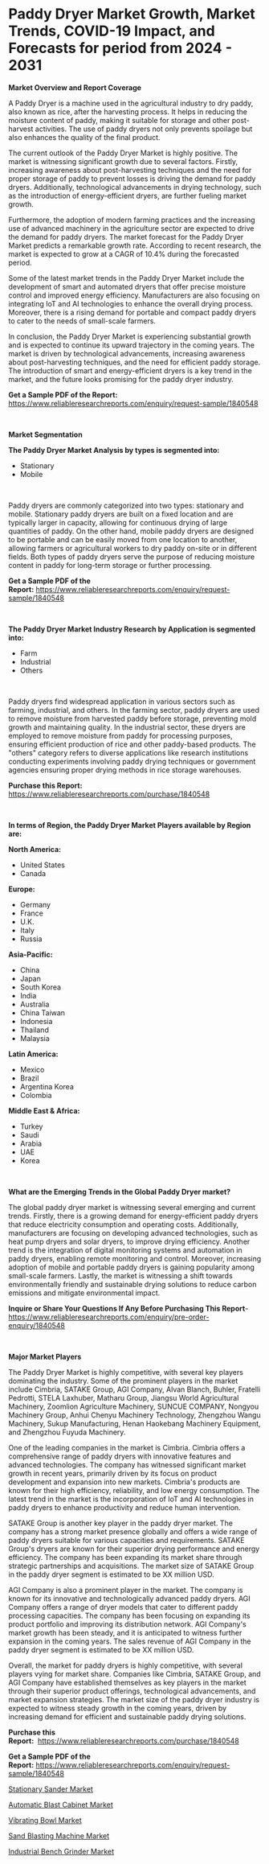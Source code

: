 <p><h1>Paddy Dryer Market Growth, Market Trends, COVID-19 Impact, and Forecasts for period from 2024 - 2031</h1></p><p><strong>Market Overview and Report Coverage</strong></p>
<p><p>A Paddy Dryer is a machine used in the agricultural industry to dry paddy, also known as rice, after the harvesting process. It helps in reducing the moisture content of paddy, making it suitable for storage and other post-harvest activities. The use of paddy dryers not only prevents spoilage but also enhances the quality of the final product.</p><p>The current outlook of the Paddy Dryer Market is highly positive. The market is witnessing significant growth due to several factors. Firstly, increasing awareness about post-harvesting techniques and the need for proper storage of paddy to prevent losses is driving the demand for paddy dryers. Additionally, technological advancements in drying technology, such as the introduction of energy-efficient dryers, are further fueling market growth.</p><p>Furthermore, the adoption of modern farming practices and the increasing use of advanced machinery in the agriculture sector are expected to drive the demand for paddy dryers. The market forecast for the Paddy Dryer Market predicts a remarkable growth rate. According to recent research, the market is expected to grow at a CAGR of 10.4% during the forecasted period.</p><p>Some of the latest market trends in the Paddy Dryer Market include the development of smart and automated dryers that offer precise moisture control and improved energy efficiency. Manufacturers are also focusing on integrating IoT and AI technologies to enhance the overall drying process. Moreover, there is a rising demand for portable and compact paddy dryers to cater to the needs of small-scale farmers.</p><p>In conclusion, the Paddy Dryer Market is experiencing substantial growth and is expected to continue its upward trajectory in the coming years. The market is driven by technological advancements, increasing awareness about post-harvesting techniques, and the need for efficient paddy storage. The introduction of smart and energy-efficient dryers is a key trend in the market, and the future looks promising for the paddy dryer industry.</p></p>
<p><strong>Get a Sample PDF of the Report:</strong> <a href="https://www.reliableresearchreports.com/enquiry/request-sample/1840548">https://www.reliableresearchreports.com/enquiry/request-sample/1840548</a></p>
<p>&nbsp;</p>
<p><strong>Market Segmentation</strong></p>
<p><strong>The Paddy Dryer Market Analysis by types is segmented into:</strong></p>
<p><ul><li>Stationary</li><li>Mobile</li></ul></p>
<p>&nbsp;</p>
<p><p>Paddy dryers are commonly categorized into two types: stationary and mobile. Stationary paddy dryers are built on a fixed location and are typically larger in capacity, allowing for continuous drying of large quantities of paddy. On the other hand, mobile paddy dryers are designed to be portable and can be easily moved from one location to another, allowing farmers or agricultural workers to dry paddy on-site or in different fields. Both types of paddy dryers serve the purpose of reducing moisture content in paddy for long-term storage or further processing.</p></p>
<p><strong>Get a Sample PDF of the Report:</strong>&nbsp;<a href="https://www.reliableresearchreports.com/enquiry/request-sample/1840548">https://www.reliableresearchreports.com/enquiry/request-sample/1840548</a></p>
<p>&nbsp;</p>
<p><strong>The Paddy Dryer Market Industry Research by Application is segmented into:</strong></p>
<p><ul><li>Farm</li><li>Industrial</li><li>Others</li></ul></p>
<p>&nbsp;</p>
<p><p>Paddy dryers find widespread application in various sectors such as farming, industrial, and others. In the farming sector, paddy dryers are used to remove moisture from harvested paddy before storage, preventing mold growth and maintaining quality. In the industrial sector, these dryers are employed to remove moisture from paddy for processing purposes, ensuring efficient production of rice and other paddy-based products. The "others" category refers to diverse applications like research institutions conducting experiments involving paddy drying techniques or government agencies ensuring proper drying methods in rice storage warehouses.</p></p>
<p><strong>Purchase this Report:</strong>&nbsp; <a href="https://www.reliableresearchreports.com/purchase/1840548">https://www.reliableresearchreports.com/purchase/1840548</a></p>
<p>&nbsp;</p>
<p><strong>In terms of Region, the Paddy Dryer Market Players available by Region are:</strong></p>
<p>
    <p> <strong> North America: </strong>
        <ul>
            <li>United States</li>
            <li>Canada</li>
        </ul>
        </p> 
    <p> <strong> Europe: </strong>
        <ul>
            <li>Germany</li>
            <li>France</li>
            <li>U.K.</li>
            <li>Italy</li>
            <li>Russia</li>
        </ul>
        </p> 
    <p> <strong> Asia-Pacific: </strong>
        <ul>
            <li>China</li>
            <li>Japan</li>
            <li>South Korea</li>
            <li>India</li>
            <li>Australia</li>
            <li>China Taiwan</li>
            <li>Indonesia</li>
            <li>Thailand</li>
            <li>Malaysia</li>
        </ul>
        </p> 
    <p> <strong> Latin America: </strong>
        <ul>
            <li>Mexico</li>
            <li>Brazil</li>
            <li>Argentina Korea</li>
            <li>Colombia</li>
        </ul>
        </p> 
    <p> <strong> Middle East & Africa: </strong>
        <ul>
            <li>Turkey</li>
            <li>Saudi</li>
            <li>Arabia</li>
            <li>UAE</li>
            <li>Korea</li>
        </ul>
    </p>
    </p>
<p>&nbsp;</p>
<p><strong>What are the Emerging Trends in the Global Paddy Dryer market?</strong></p>
<p><p>The global paddy dryer market is witnessing several emerging and current trends. Firstly, there is a growing demand for energy-efficient paddy dryers that reduce electricity consumption and operating costs. Additionally, manufacturers are focusing on developing advanced technologies, such as heat pump dryers and solar dryers, to improve drying efficiency. Another trend is the integration of digital monitoring systems and automation in paddy dryers, enabling remote monitoring and control. Moreover, increasing adoption of mobile and portable paddy dryers is gaining popularity among small-scale farmers. Lastly, the market is witnessing a shift towards environmentally friendly and sustainable drying solutions to reduce carbon emissions and mitigate environmental impact.</p></p>
<p><strong>Inquire or Share Your Questions If Any Before Purchasing This Report</strong>- <a href="https://www.reliableresearchreports.com/enquiry/pre-order-enquiry/1840548">https://www.reliableresearchreports.com/enquiry/pre-order-enquiry/1840548</a></p>
<p>&nbsp;</p>
<p><strong>Major Market Players</strong></p>
<p><p>The Paddy Dryer Market is highly competitive, with several key players dominating the industry. Some of the prominent players in the market include Cimbria, SATAKE Group, AGI Company, Alvan Blanch, Buhler, Fratelli Pedrotti, STELA Laxhuber, Matharu Group, Jiangsu World Agricultural Machinery, Zoomlion Agriculture Machinery, SUNCUE COMPANY, Nongyou Machinery Group, Anhui Chenyu Machinery Technology, Zhengzhou Wangu Machinery, Sukup Manufacturing, Henan Haokebang Machinery Equipment, and Zhengzhou Fuyuda Machinery.</p><p>One of the leading companies in the market is Cimbria. Cimbria offers a comprehensive range of paddy dryers with innovative features and advanced technologies. The company has witnessed significant market growth in recent years, primarily driven by its focus on product development and expansion into new markets. Cimbria's products are known for their high efficiency, reliability, and low energy consumption. The latest trend in the market is the incorporation of IoT and AI technologies in paddy dryers to enhance productivity and reduce human intervention.</p><p>SATAKE Group is another key player in the paddy dryer market. The company has a strong market presence globally and offers a wide range of paddy dryers suitable for various capacities and requirements. SATAKE Group's dryers are known for their superior drying performance and energy efficiency. The company has been expanding its market share through strategic partnerships and acquisitions. The market size of SATAKE Group in the paddy dryer segment is estimated to be XX million USD.</p><p>AGI Company is also a prominent player in the market. The company is known for its innovative and technologically advanced paddy dryers. AGI Company offers a range of dryer models that cater to different paddy processing capacities. The company has been focusing on expanding its product portfolio and improving its distribution network. AGI Company's market growth has been steady, and it is anticipated to witness further expansion in the coming years. The sales revenue of AGI Company in the paddy dryer segment is estimated to be XX million USD.</p><p>Overall, the market for paddy dryers is highly competitive, with several players vying for market share. Companies like Cimbria, SATAKE Group, and AGI Company have established themselves as key players in the market through their superior product offerings, technological advancements, and market expansion strategies. The market size of the paddy dryer industry is expected to witness steady growth in the coming years, driven by increasing demand for efficient and sustainable paddy drying solutions.</p></p>
<p><strong>Purchase this Report:</strong>&nbsp;&nbsp;<a href="https://www.reliableresearchreports.com/purchase/1840548">https://www.reliableresearchreports.com/purchase/1840548</a></p>
<p></p>
<p><strong>Get a Sample PDF of the Report:</strong>&nbsp;<a href="https://www.reliableresearchreports.com/enquiry/request-sample/1840548">https://www.reliableresearchreports.com/enquiry/request-sample/1840548</a></p>
<p><p><a href="https://github.com/Chiragrp22/Market-Research-Report-List-2/blob/main/stationary-sander-market.md">Stationary Sander Market</a></p><p><a href="https://github.com/ChiragRp1/Market-Research-Report-List-2/blob/main/automatic-blast-cabinet-market.md">Automatic Blast Cabinet Market</a></p><p><a href="https://github.com/Chiragrp23/Market-Research-Report-List-2/blob/main/vibrating-bowl-market.md">Vibrating Bowl Market</a></p><p><a href="https://github.com/BryceTownsendr/Market-Research-Report-List-2/blob/main/sand-blasting-machine-market.md">Sand Blasting Machine Market</a></p><p><a href="https://github.com/ChiragRP21/Market-Research-Report-List-2/blob/main/industrial-bench-grinder-market.md">Industrial Bench Grinder Market</a></p></p>